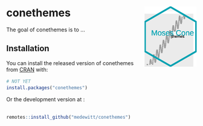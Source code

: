 
<!-- README.md is generated from README.Rmd. Please edit that file -->

# conethemes <img src="man/figures/hexsticker.png" align="right" height="160"/>

<!-- badges: start -->

<!-- badges: end -->

The goal of conethemes is to …

## Installation

You can install the released version of conethemes from
[CRAN](https://CRAN.R-project.org) with:

``` r
# NOT YET
install.packages("conethemes")
```

Or the development version at :

``` r

remotes::install_github("medewitt/conethemes")
```
